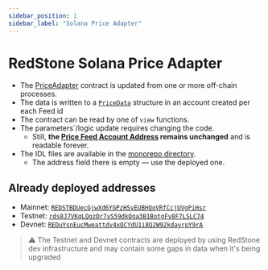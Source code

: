 ```yaml
---
sidebar_position: 1
sidebar_label: "Solana Price Adapter"
---
```


# RedStone Solana Price Adapter

* The [PriceAdapter](https://github.com/redstone-finance/redstone-oracles-monorepo/tree/main/packages/solana-connector/deployments/solanaMultiFeed/programs/redstone-solana-price-adapter/README.md) contract is updated from one or more off-chain processes.
* The data is written to a [`PriceData`](./price-feed-account.md#structure) structure in an account created per each Feed id
* The contract can be read by one of `view` functions.
* The parameters`/logic update requires changing the code.
    * Still, **the [Price Feed Account Address](./price-feed-account.md#deriving-account-addresses) remains unchanged**
      and is readable forever.
* The IDL files are available in the [monorepo directory](https://github.com/redstone-finance/redstone-oracles-monorepo/tree/main/packages/solana-connector/src/_autogenerated).
    * The address field there is empty — use the deployed one.

## Already deployed addresses

* Mainnet: [`REDSTBDUecGjwXd6YGPzHSvEUBHQqVRfCcjUVgPiHsr`](https://solscan.io/account/REDSTBDUecGjwXd6YGPzHSvEUBHQqVRfCcjUVgPiHsr)
* Testnet: [`rds8J7VKqLQgzDr7vS59dkQga3B1BotgFy8F7LSLC74`](https://solscan.io/account/rds8J7VKqLQgzDr7vS59dkQga3B1BotgFy8F7LSLC74?cluster=testnet)
* Devnet: [`REDuYsnEucMweattdv4xQCYdU1i8Q2W92kdayrpY9rA`](https://solscan.io/account/REDuYsnEucMweattdv4xQCYdU1i8Q2W92kdayrpY9rA?cluster=devnet)

> ⚠️ The Testnet and Devnet contracts are deployed by using RedStone dev infrastructure and may contain some gaps in data when it's being upgraded

